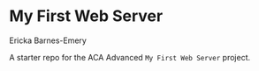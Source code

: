 # My First Web Server
Ericka Barnes-Emery

A starter repo for the ACA Advanced `My First Web Server` project.

